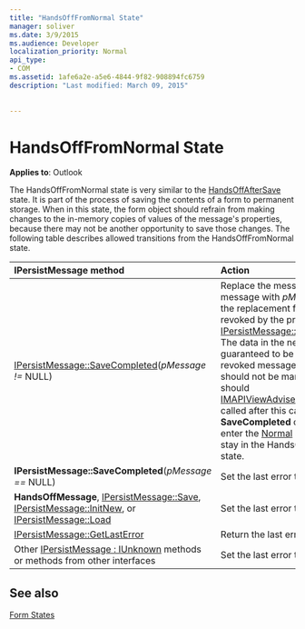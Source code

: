 ```yaml
---
title: "HandsOffFromNormal State"
manager: soliver
ms.date: 3/9/2015
ms.audience: Developer
localization_priority: Normal
api_type:
- COM
ms.assetid: 1afe6a2e-a5e6-4844-9f82-908894fc6759
description: "Last modified: March 09, 2015"
 
 
---
```


# HandsOffFromNormal State

  
  
**Applies to**: Outlook 
  
The HandsOffFromNormal state is very similar to the [HandsOffAfterSave](handsoffaftersave-state.md) state. It is part of the process of saving the contents of a form to permanent storage. When in this state, the form object should refrain from making changes to the in-memory copies of values of the message's properties, because there may not be another opportunity to save those changes. The following table describes allowed transitions from the HandsOffFromNormal state. 
  
|****IPersistMessage** method**|**Action**|**New state**|
|:-----|:-----|:-----|
|[IPersistMessage::SaveCompleted](ipersistmessage-savecompleted.md)(_pMessage !=_ NULL)  <br/> |Replace the message object's message with  _pMessage_, which is the replacement for the message revoked by the previous call to [IPersistMessage::HandsOffMessage](ipersistmessage-handsoffmessage.md). The data in the new message is guaranteed to be the same as in the revoked message. The message should not be marked as clean, nor should [IMAPIViewAdviseSink::OnSaved](imapiviewadvisesink-onsaved.md) be called after this call. If the **SaveCompleted** call succeeds, enter the [Normal](normal-state.md) state. Otherwise, stay in the HandsOffFromNormal state.  <br/> |Normal or HandsOffFromNormal  <br/> |
|**IPersistMessage::SaveCompleted**(_pMessage ==_ NULL)  <br/> |Set the last error to E_UNEXPECTED.  <br/> |HandsOffFromNormal  <br/> |
|**HandsOffMessage**, [IPersistMessage::Save](ipersistmessage-save.md), [IPersistMessage::InitNew](ipersistmessage-initnew.md), or [IPersistMessage::Load](ipersistmessage-load.md) <br/> |Set the last error to E_UNEXPECTED.  <br/> |HandsOffFromNormal  <br/> |
|[IPersistMessage::GetLastError](ipersistmessage-getlasterror.md) <br/> |Return the last error.  <br/> |HandsOffFromNormal  <br/> |
|Other [IPersistMessage : IUnknown](ipersistmessageiunknown.md) methods or methods from other interfaces  <br/> |Set the last error to E_UNEXPECTED.  <br/> |HandsOffFromNormal  <br/> |
   
## See also



[Form States](form-states.md)

